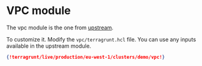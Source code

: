 # VPC module

The vpc module is the one from [upstream](https://github.com/terraform-aws-modules/terraform-aws-vpc).

To customize it. Modify the `vpc/terragrunt.hcl` file. You can use any inputs
available in the upstream module.

```json
{!terragrunt/live/production/eu-west-1/clusters/demo/vpc!}
```
